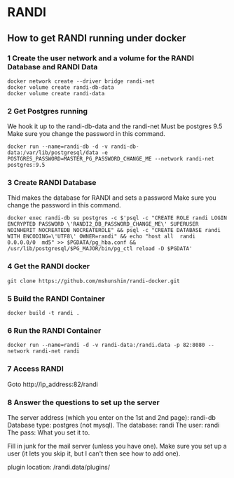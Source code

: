# RANDI

## How to get RANDI running under docker

### 1 Create the user network and a volume for the RANDI Database and RANDI Data

```
docker network create --driver bridge randi-net
docker volume create randi-db-data
docker volume create randi-data
```

### 2 Get Postgres running

We hook it up to the randi-db-data and the randi-net
Must be postgres 9.5
Make sure you change the password in this command.

```
docker run --name=randi-db -d -v randi-db-data:/var/lib/postgresql/data -e POSTGRES_PASSWORD=MASTER_PG_PASSWORD_CHANGE_ME --network randi-net postgres:9.5
```

### 3 Create RANDI Database
Thid makes the database for RANDI and sets a password
Make sure you change the password in this command.

```
docker exec randi-db su postgres -c $'psql -c "CREATE ROLE randi LOGIN ENCRYPTED PASSWORD \'RANDI2_DB_PASSWORD_CHANGE_ME\' SUPERUSER NOINHERIT NOCREATEDB NOCREATEROLE" && psql -c "CREATE DATABASE randi WITH ENCODING=\'UTF8\' OWNER=randi" && echo "host all  randi    0.0.0.0/0  md5" >> $PGDATA/pg_hba.conf && /usr/lib/postgresql/$PG_MAJOR/bin/pg_ctl reload -D $PGDATA'
```

### 4 Get the RANDI docker

```
git clone https://github.com/mshunshin/randi-docker.git
```

### 5 Build the RANDI Container

```
docker build -t randi .
```

### 6 Run the RANDI Container

```
docker run --name=randi -d -v randi-data:/randi.data -p 82:8080 --network randi-net randi
```

### 7 Access RANDI

Goto http://ip_address:82/randi

### 8 Answer the questions to set up the server
The server address (which you enter on the 1st and 2nd page): randi-db
Database type: postgres (not mysql).
The database: randi
The user: randi
The pass: What you set it to.


Fill in junk for the mail server (unless you have one).
Make sure you set up a user (it lets you skip it, but I can't then see how to add one).

plugin location: /randi.data/plugins/




